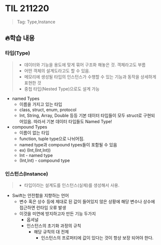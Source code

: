# TIL 211220 
> Tag: Type,Instance

## 🔥학습 내용
### 타입(Type)
> - 데이터와 기능을 용도에 맞게 묶어 구조화 해놓은 것. 객체라고도 부름
> - 어떤 객체의 설계도라고도 할 수 있음.
> - 메모리에 생성될 타입의 인스턴스가 수행할 수 있는 기능과 동작을 상세하게 표현한 것
> - 중첩 타입(Nested Type)으로도 설계 가능
- named Types
	- 이름을 가지고 있는 타입
	- class, struct, enum, protocol
	- Int, String, Array, Double 등등 기본 데이터 타입들이 모두 struct로 구현되어있음. 따라서 기본 데이터 타입들도 Named Type!
- compound Types
	- 이름이 없는 타입
	- function, tuple type으로 나뉘어짐.
	- named type과 compound types들이 포함될 수 있음
	- ex) (Int,(Int,Int))
	- Int - named type
	- (Int,Int) - compound type

### 인스턴스(Instance)
> - 타입이라는 설계도를 인스턴스(실체)를 생성해서 사용.

- Swift는 안전함을 지향하는 언어
	- 변수 혹은 상수 등에 제대로 된 값이 들어있지 않은 상황에 해당 변수나 상수에 접근하면 런타임 오류 발생
	- 이것을 미연에 방지하고자 만든 기능 두가지
		- 옵셔널
		- 인스턴스의 초기화 과정의 규칙
			- 해당 규칙의 대 전제
				- 인스턴스의 프로퍼티에 값이 있다는 것이 항상 보장 되어야 한다.
